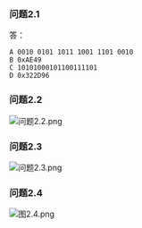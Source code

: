 ### 问题2.1
答：
```
A 0010 0101 1011 1001 1101 0010 
B 0xAE49
C 10101000101100111101
D 0x322D96
```

### 问题2.2
![问题2.2.png](https://upload-images.jianshu.io/upload_images/7066251-2d4d614def6ac6ef.png?imageMogr2/auto-orient/strip%7CimageView2/2/w/1240)

### 问题2.3
![问题2.3.png](https://upload-images.jianshu.io/upload_images/7066251-87de499cbe92796c.png?imageMogr2/auto-orient/strip%7CimageView2/2/w/1240)

### 问题2.4
![图2.4.png](https://upload-images.jianshu.io/upload_images/7066251-53c9941be002e572.png?imageMogr2/auto-orient/strip%7CimageView2/2/w/1240)